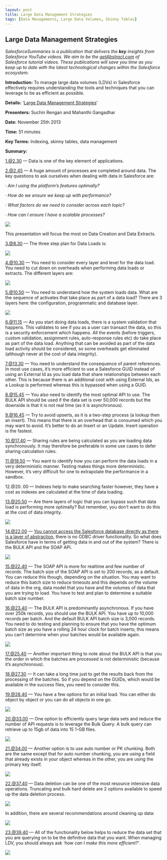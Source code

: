 ```yaml
---
layout: post
title: Large Data Management Strategies
tags: [Data Managements, Large Data Volumes, Skinny Tables]
---
```


## Large Data Management Strategies

*SalesforceSummaries is a publication that delivers the **key** insights from Salesforce YouTube videos. We aim to be the [getAbstract.com](https://www.getabstract.com/en/) of Salesforce tutorial videos. These publications will save you time as you keep up to date with the latest technological changes within the Salesforce ecosystem.*

**Introduction:** To manage large data volumes (LDVs) in Salesforce effectively requires understanding the tools and techniques that you can leverage to be as efficient as possible.

**Details:** ‘[Large Data Management Strategies](https://www.youtube.com/watch?v=Hu44RNwN80E)’

**Presenters:** Suchin Rengan and Mahanthi Gangadhar

**Date:** November 25th 2013

**Time:** 51 minutes

**Key Terms:** Indexing, skinny tables, data management

**Summary:**

 1.@2.30 — Data is one of the key element of applications.

 2.@2.45 — A huge amount of processes are completed around data. The key questions to ask ourselves when dealing with data in Salesforce are:

*· Am I using the platform’s features optimally?*

*· How do we ensure we keep up with performance?*

*· What factors do we need to consider across each topic?*

*· How can I ensure I have a scalable processes?*

![](https://cdn-images-1.medium.com/max/2000/1*YJrZGGANXVbx5JkOOOH0Jw.png)

This presentation will focus the most on Data Creation and Data Extracts.

3.@8.30 — The three step plan for Data Loads is:

![](https://cdn-images-1.medium.com/max/2000/1*evZksrU-3Gv8sN-gfI_SwA.png)

4.@10.30 — You need to consider every layer and level for the data load. You need to cut down on overheads when performing data loads or extracts. The different layers are:

![](https://cdn-images-1.medium.com/max/2000/1*2lPUanTAPrgYPKqXkUw97Q.png)

5.@10.50 — You need to understand how the system loads data. What are the sequence of activates that take place as part of a data load? There are 3 layers here: the configuration, programmatic and database layer.

![](https://cdn-images-1.medium.com/max/2000/1*vLEelAXnGFbC4vtAK1T1Xg.png)

6.@11.15 — As you start doing data loads, there is a system validation that happens. This validates to see if you as a user can transact the data, so this is a security enforcement which happens. All the events (before triggers, custom validation, assignment rules, auto-response rules etc) do take place as part of the data load. Anything that can be avoided as part of the data load activity should be considered, so some overheads get eliminated (although never at the cost of data integrity).

7.@13.30 — You need to understand the consequence of parent references. In most use cases, it’s more efficient to use a Salesforce GUID instead of using an External Id as you load data that share relationships between each other. This is because there is an additional cost with using External Ids, as a Lookup is performed whereas this is bypassed when using a GUID.

8.@15.45 — You also need to identify the most optimal API to use. The BULK API should be used if the data set is over 50,000 records but the downside is that it is not real time (as it is asynchronous).

9.@16.45 — Try to avoid upserts, as it is a two-step process (a lookup then an insert). This means that there is an overhead that is consumed which you may want to avoid. It’s better to do an Insert or an Update. Insert operation is the fastest.

10.@17.40 — Sharing rules are being calculated as you are loading data synchronously. It may therefore be preferable in some use cases to defer sharing calculation rules.

11.@18.50 — You want to identify how you can perform the data loads in a very deterministic manner. Testing makes things more deterministic. However, it’s very difficult for one to extrapolate the performance in a sandbox.

12.@20. 00 — Indexes help to make searching faster however, they have a cost as indexes are calculated at the time of data loading.

13.@20.50 — Are there layers of logic that you can bypass such that data load is performing more optimally? But remember, you don’t want to do this at the cost of data integrity.

![](https://cdn-images-1.medium.com/max/2000/1*7HiLYPrth1WLqnTOpxR3Vg.png)

14.@22.00 — [You cannot access the Salesforce database directly as there is a layer of abstraction](https://medium.com/salesforcesummaries/an-insider-view-of-the-salesforce-architecture-36af104ac064), there is no ODBC driver functionality. So what does Salesforce have in terms of getting data in and out of the system? There is the BULK API and the SOAP API.

![](https://cdn-images-1.medium.com/max/2000/1*BVyzvLe64WhWpiswP633ug.png)

15.@22.40 — The SOAP API is more for realtime and few number of records. The batch size of the SOAP API is set to 200 records, as a default. You can reduce this though, depending on the situation. You may want to reduce this batch size to reduce timeouts and this depends on the volume of data in the org, data model that you have and the volumes of data that you are trying to load. You have to test and plan to determine a suitable batch size number.

16.@23.40 — The BULK API is predominantly asynchronous. If you have over 250k records, you should use the BULK API. You have up to 10,000 records per batch. And the default BULK API batch size is 3,000 records. You need to do testing and planning to ensure that you have the optimum batch size as you have a rolling 24 hour clock for batch inserts; this means you can’t determine when your batches would be available again.

![](https://cdn-images-1.medium.com/max/2000/1*J0GToRlBZbHYm6L9IC6pZQ.png)

17.@25.40 — Another important thing to note about the BULK API is that you the order in which the batches are processed is not deterministic (because it’s asynchronous).

18.@27.30 — It can take a long time just to get the results back from the processing of the batches. So if you depend on the GUIDs, which would be available in the success files, you need to consider this.

19.@28.40 — You have a few options for an initial load. You can either do object by object or you can do all objects in one go.

![](https://cdn-images-1.medium.com/max/2000/1*-R9yKbrFWqA5Yjf7dPxdkg.png)

20.@33.00 — One option to efficiently query large data sets and reduce the number of API requests is to leverage the Bulk Query. A bulk query can retrieve up to 15gb of data into 15 1-GB files.

![](https://cdn-images-1.medium.com/max/2000/1*BEbGJIvOk1wDuTAt5daRHg.png)

21.@34.00 — Another option is to use auto number or PK chunking. Both are the same except that for auto number chunking, you are using a field that already exists in your object whereas in the other, you are using the primary key itself.

![](https://cdn-images-1.medium.com/max/2000/1*a2vEtdG8Ye3dEpJ1qw_FJA.png)

22.@37.40 — Data deletion can be one of the most resource intensive data operations. Truncating and bulk hard delete are 2 options available to speed up the data deletion process.

![](https://cdn-images-1.medium.com/max/2000/1*gwx91jNdeT6YLRT3_a9U1A.png)

In addition, there are several recommendations around cleaning up data:

![](https://cdn-images-1.medium.com/max/2000/1*RSbILtgBObiPHnMpvDw6ag.png)

23.@39.40 — All of the functionality below helps to reduce the data set that you are querying on to be the definitive data that you want. When managing LDV, you should always ask *‘how can I make this more efficient?’*.

![](https://cdn-images-1.medium.com/max/2000/1*Q75iUFnYMkC83OxiWRDYXg.png)
